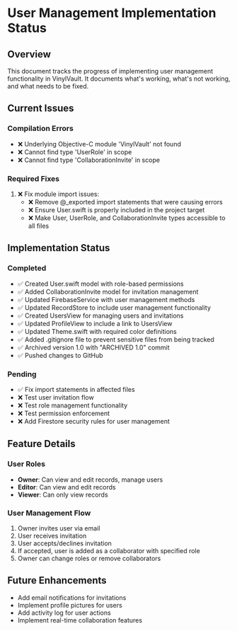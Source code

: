 # User Management Implementation Status

## Overview
This document tracks the progress of implementing user management functionality in VinylVault. It documents what's working, what's not working, and what needs to be fixed.

## Current Issues

### Compilation Errors
- ❌ Underlying Objective-C module 'VinylVault' not found
- ❌ Cannot find type 'UserRole' in scope
- ❌ Cannot find type 'CollaborationInvite' in scope

### Required Fixes
1. ❌ Fix module import issues:
   - ❌ Remove @_exported import statements that were causing errors
   - ❌ Ensure User.swift is properly included in the project target
   - ❌ Make User, UserRole, and CollaborationInvite types accessible to all files

## Implementation Status

### Completed
- ✅ Created User.swift model with role-based permissions
- ✅ Added CollaborationInvite model for invitation management
- ✅ Updated FirebaseService with user management methods
- ✅ Updated RecordStore to include user management functionality
- ✅ Created UsersView for managing users and invitations
- ✅ Updated ProfileView to include a link to UsersView
- ✅ Updated Theme.swift with required color definitions
- ✅ Added .gitignore file to prevent sensitive files from being tracked
- ✅ Archived version 1.0 with "ARCHIVED 1.0" commit
- ✅ Pushed changes to GitHub

### Pending
- ✅ Fix import statements in affected files
- ❌ Test user invitation flow
- ❌ Test role management functionality
- ❌ Test permission enforcement
- ❌ Add Firestore security rules for user management

## Feature Details

### User Roles
- **Owner**: Can view and edit records, manage users
- **Editor**: Can view and edit records
- **Viewer**: Can only view records

### User Management Flow
1. Owner invites user via email
2. User receives invitation
3. User accepts/declines invitation
4. If accepted, user is added as a collaborator with specified role
5. Owner can change roles or remove collaborators

## Future Enhancements
- Add email notifications for invitations
- Implement profile pictures for users
- Add activity log for user actions
- Implement real-time collaboration features
